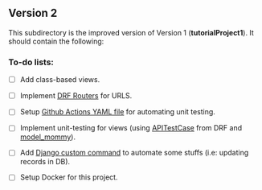 ## Version 2

This subdirectory is the improved version of Version 1 (**tutorialProject1**). It should contain the following:

### To-do lists:

* [ ] Add class-based views.

* [ ] Implement [DRF Routers](https://www.django-rest-framework.org/api-guide/routers/) for URLS.

* [ ] Setup [Github Actions YAML file](../.github/workflows/github-actions-ci.yml) for automating unit testing.

* [ ] Implement unit-testing for views (using [APITestCase](https://www.django-rest-framework.org/api-guide/testing/#api-test-cases) from DRF and [model_mommy](https://model-mommy.readthedocs.io/en/latest/basic_usage.html)).

* [ ] Add [Django custom command](https://docs.djangoproject.com/en/dev/howto/custom-management-commands/) to automate some stuffs (i.e: updating records in DB).

* [ ] Setup Docker for this project.

